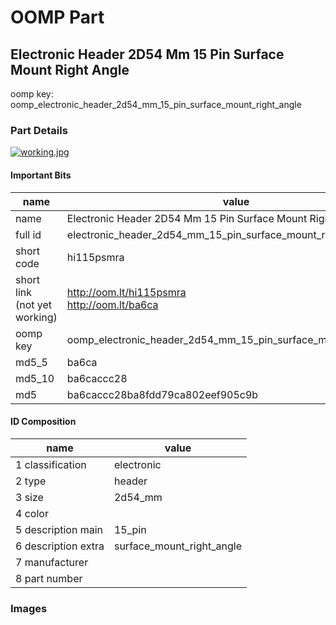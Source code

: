 # OOMP Part  
## Electronic Header 2D54 Mm 15 Pin Surface Mount Right Angle  
  
oomp key: oomp_electronic_header_2d54_mm_15_pin_surface_mount_right_angle  
  
### Part Details  
  
[![working.jpg](working_600.jpg)](working.jpg)  
  
#### Important Bits  
| name | value | 
| --- | --- | 
| name | Electronic Header 2D54 Mm 15 Pin Surface Mount Right Angle | 
| full id | electronic_header_2d54_mm_15_pin_surface_mount_right_angle | 
| short code | hi115psmra | 
| short link<br>(not yet working) | http://oom.lt/hi115psmra<br>http://oom.lt/ba6ca | 
| oomp key | oomp_electronic_header_2d54_mm_15_pin_surface_mount_right_angle | 
| md5_5 | ba6ca | 
| md5_10 | ba6caccc28 | 
| md5 | ba6caccc28ba8fdd79ca802eef905c9b | 
#### ID Composition  
| name | value | 
| --- | --- | 
| 1 classification | electronic | 
| 2 type | header | 
| 3 size | 2d54_mm | 
| 4 color |  | 
| 5 description main | 15_pin | 
| 6 description extra | surface_mount_right_angle | 
| 7 manufacturer |  | 
| 8 part number |  | 
### Images  
